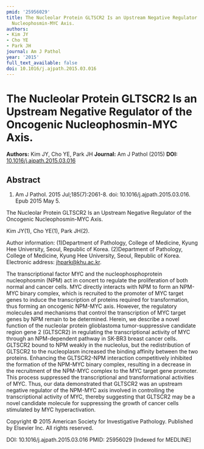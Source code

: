 ```yaml
---
pmid: '25956029'
title: The Nucleolar Protein GLTSCR2 Is an Upstream Negative Regulator of the Oncogenic
  Nucleophosmin-MYC Axis.
authors:
- Kim JY
- Cho YE
- Park JH
journal: Am J Pathol
year: '2015'
full_text_available: false
doi: 10.1016/j.ajpath.2015.03.016
---
```


# The Nucleolar Protein GLTSCR2 Is an Upstream Negative Regulator of the Oncogenic Nucleophosmin-MYC Axis.
**Authors:** Kim JY, Cho YE, Park JH
**Journal:** Am J Pathol (2015)
**DOI:** [10.1016/j.ajpath.2015.03.016](https://doi.org/10.1016/j.ajpath.2015.03.016)

## Abstract

1. Am J Pathol. 2015 Jul;185(7):2061-8. doi: 10.1016/j.ajpath.2015.03.016. Epub 
2015 May 5.

The Nucleolar Protein GLTSCR2 Is an Upstream Negative Regulator of the Oncogenic 
Nucleophosmin-MYC Axis.

Kim JY(1), Cho YE(1), Park JH(2).

Author information:
(1)Department of Pathology, College of Medicine, Kyung Hee University, Seoul, 
Republic of Korea.
(2)Department of Pathology, College of Medicine, Kyung Hee University, Seoul, 
Republic of Korea. Electronic address: jhpark@khu.ac.kr.

The transcriptional factor MYC and the nucleophosphoprotein nucleophosmin (NPM) 
act in concert to regulate the proliferation of both normal and cancer cells. 
MYC directly interacts with NPM to form an NPM-MYC binary complex, which is 
recruited to the promoter of MYC target genes to induce the transcription of 
proteins required for transformation, thus forming an oncogenic NPM-MYC axis. 
However, the regulatory molecules and mechanisms that control the transcription 
of MYC target genes by NPM remain to be determined. Herein, we describe a novel 
function of the nucleolar protein glioblastoma tumor-suppressive candidate 
region gene 2 (GLTSCR2) in regulating the transcriptional activity of MYC 
through an NPM-dependent pathway in SK-BR3 breast cancer cells. GLTSCR2 bound to 
NPM weakly in the nucleolus, but the redistribution of GLTSCR2 to the 
nucleoplasm increased the binding affinity between the two proteins. Enhancing 
the GLTSCR2-NPM interaction competitively inhibited the formation of the NPM-MYC 
binary complex, resulting in a decrease in the recruitment of the NPM-MYC 
complex to the MYC target gene promoter. This process suppressed the 
transcriptional and transformational activities of MYC. Thus, our data 
demonstrated that GLTSCR2 was an upstream negative regulator of the NPM-MYC axis 
involved in controlling the transcriptional activity of MYC, thereby suggesting 
that GLTSCR2 may be a novel candidate molecule for suppressing the growth of 
cancer cells stimulated by MYC hyperactivation.

Copyright © 2015 American Society for Investigative Pathology. Published by 
Elsevier Inc. All rights reserved.

DOI: 10.1016/j.ajpath.2015.03.016
PMID: 25956029 [Indexed for MEDLINE]
